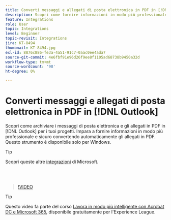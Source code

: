 ```yaml
---
title: Converti messaggi e allegati di posta elettronica in PDF in [!DNL Outlook]
description: Scopri come fornire informazioni in modo più professionale e sicuro all'interno di  [!DNL Outlook]
feature: Integrations
role: User
topic: Integrations
level: Beginner
topic-revisit: Integrations
jira: KT-8494
thumbnail: KT-8494.jpg
exl-id: 8876c886-fe3a-4a51-91c7-0aac0ee4ada7
source-git-commit: 4e6fbf91e96d26f9ee8f1105ad68738b9450a32d
workflow-type: tm+mt
source-wordcount: '98'
ht-degree: 0%

---
```


# Converti messaggi e allegati di posta elettronica in PDF in [!DNL Outlook]

Scopri come archiviare i messaggi di posta elettronica e gli allegati in PDF in [!DNL Outlook] per i tuoi progetti. Impara a fornire informazioni in modo più professionale e sicuro convertendo automaticamente gli allegati in PDF. Questo strumento è disponibile solo per Windows.

>[!TIP]
>
>Scopri queste altre [integrazioni](../integrate/integrate-overview.md#microsoft) di Microsoft.

<br> 

>[!VIDEO](https://video.tv.adobe.com/v/336859?quality=12&learn=on&hidetitle=true)

>[!TIP]
>
>Questo video fa parte del corso [Lavora in modo più intelligente con Acrobat DC e Microsoft 365](https://experienceleague.adobe.com/?recommended=Acrobat-U-1-2021.microsoft365), disponibile gratuitamente per l&#39;Experience League.
